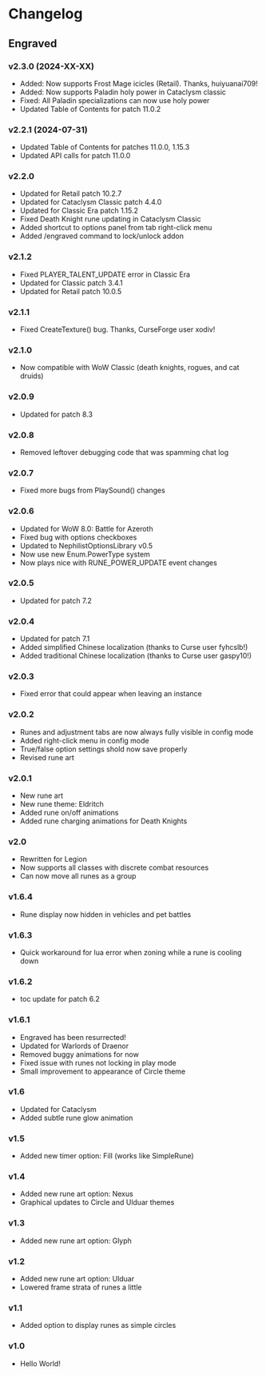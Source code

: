 # Changelog

## Engraved

### v2.3.0 (2024-XX-XX)
* Added: Now supports Frost Mage icicles (Retail). Thanks, huiyuanai709! 
* Added: Now supports Paladin holy power in Cataclysm classic
* Fixed: All Paladin specializations can now use holy power
* Updated Table of Contents for patch 11.0.2

### v2.2.1 (2024-07-31)
* Updated Table of Contents for patches 11.0.0, 1.15.3
* Updated API calls for patch 11.0.0

### v2.2.0
* Updated for Retail patch 10.2.7
* Updated for Cataclysm Classic patch 4.4.0
* Updated for Classic Era patch 1.15.2
* Fixed Death Knight rune updating in Cataclysm Classic
* Added shortcut to options panel from tab right-click menu
* Added /engraved command to lock/unlock addon

### v2.1.2
* Fixed PLAYER_TALENT_UPDATE error in Classic Era
* Updated for Classic patch 3.4.1
* Updated for Retail patch 10.0.5

### v2.1.1
* Fixed CreateTexture() bug. Thanks, CurseForge user xodiv!

### v2.1.0
* Now compatible with WoW Classic (death knights, rogues, and cat druids)

### v2.0.9
* Updated for patch 8.3

### v2.0.8
* Removed leftover debugging code that was spamming chat log

### v2.0.7
* Fixed more bugs from PlaySound() changes

### v2.0.6
* Updated for WoW 8.0: Battle for Azeroth
* Fixed bug with options checkboxes
* Updated to NephilistOptionsLibrary v0.5
* Now use new Enum.PowerType system
* Now plays nice with RUNE_POWER_UPDATE event changes

### v2.0.5
* Updated for patch 7.2

### v2.0.4
* Updated for patch 7.1
* Added simplified Chinese localization (thanks to Curse user fyhcslb!)
* Added traditional Chinese localization (thanks to Curse user gaspy10!)

### v2.0.3
* Fixed error that could appear when leaving an instance

### v2.0.2
* Runes and adjustment tabs are now always fully visible in config mode
* Added right-click menu in config mode  
* True/false option settings shold now save properly
* Revised rune art

### v2.0.1
* New rune art
* New rune theme: Eldritch
* Added rune on/off animations
* Added rune charging animations for Death Knights 

### v2.0
* Rewritten for Legion
* Now supports all classes with discrete combat resources
* Can now move all runes as a group

### v1.6.4
* Rune display now hidden in vehicles and pet battles

### v1.6.3
* Quick workaround for lua error when zoning while a rune is cooling down

### v1.6.2
* toc update for patch 6.2

### v1.6.1 
* Engraved has been resurrected!
* Updated for Warlords of Draenor
* Removed buggy animations for now
* Fixed issue with runes not locking in play mode
* Small improvement to appearance of Circle theme

### v1.6 
* Updated for Cataclysm
* Added subtle rune glow animation

### v1.5 
* Added new timer option: Fill (works like SimpleRune)

### v1.4 
* Added new rune art option: Nexus
* Graphical updates to Circle and Ulduar themes

### v1.3 
* Added new rune art option: Glyph

### v1.2 
* Added new rune art option: Ulduar
* Lowered frame strata of runes a little

### v1.1 
* Added option to display runes as simple circles

### v1.0 
* Hello World! 
